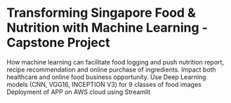 # Transforming Singapore Food & Nutrition with Machine Learning - Capstone Project
How machine learning can facilitate food logging and push nutrition report, recipe recommendation and online purchase of ingredients. 
Impact both healthcare and online food business opportunity. 
Use Deep Learning models (CNN, VGG16, INCEPTION V3) for 9 classes of food images
Deployment of APP on AWS cloud using Streamlit
